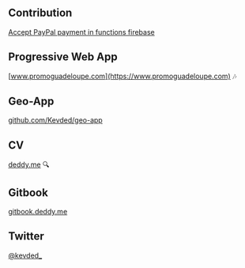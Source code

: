 ## Contribution

[Accept PayPal payment in functions firebase](https://github.com/firebase/functions-samples/tree/master/paypal)


## Progressive Web App
[www.promoguadeloupe.com](https://www.promoguadeloupe.com) :notes:

## Geo-App

[github.com/Kevded/geo-app](https://github.com/Kevded/geo-app)

## CV 
[deddy.me](https://deddy.me) :mag:

## Gitbook
[gitbook.deddy.me](https://gitbook.deddy.me)

## Twitter

[@kevded_](https://twitter.com/kevded_)
